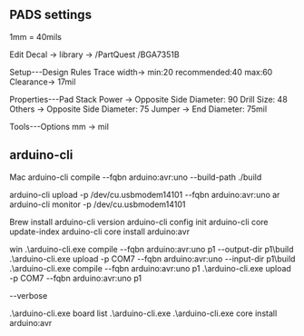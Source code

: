 ## PADS settings

1mm = 40mils

Edit Decal -> library -> /PartQuest /BGA7351B

Setup---Design Rules
    Trace width-> min:20 recommended:40 max:60 
    Clearance-> 17mil

Properties---Pad Stack
    Power -> Opposite Side Diameter: 90 Drill Size: 48  
    Others -> Opposite Side Diameter: 75 
    Jumper -> End Diameter: 75mil
    
Tools---Options mm -> mil

## arduino-cli

Mac
arduino-cli compile
--fqbn arduino:avr:uno
--build-path ./build

arduino-cli upload -p /dev/cu.usbmodem14101 --fqbn arduino:avr:uno ar
arduino-cli monitor -p /dev/cu.usbmodem14101

Brew install
arduino-cli version
arduino-cli config init
arduino-cli core update-index
arduino-cli core install arduino:avr

win
.\arduino-cli.exe compile --fqbn arduino:avr:uno p1 --output-dir p1\build
.\arduino-cli.exe upload -p COM7 --fqbn arduino:avr:uno --input-dir p1\build
.\arduino-cli.exe compile --fqbn arduino:avr:uno p1
.\arduino-cli.exe upload -p COM7 --fqbn arduino:avr:uno p1

--verbose

.\arduino-cli.exe board list
.\arduino-cli.exe
.\arduino-cli.exe core install arduino:avr
